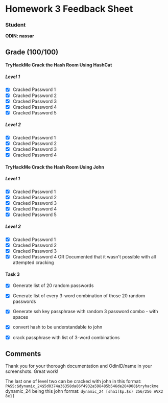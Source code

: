 # Homework 3 Feedback Sheet

### Student

**ODIN: nassar**

## Grade (100/100)

#### TryHackMe Crack the Hash Room Using HashCat
##### Level 1
- [x] Cracked Password 1
- [x] Cracked Password 2
- [x] Cracked Password 3
- [x] Cracked Password 4
- [x] Cracked Password 5

##### Level 2
- [x] Cracked Password 1
- [x] Cracked Password 2
- [x] Cracked Password 3
- [x] Cracked Password 4

#### TryHackMe Crack the Hash Room Using John
##### Level 1
- [x] Cracked Password 1
- [x] Cracked Password 2
- [x] Cracked Password 3
- [x] Cracked Password 4
- [x] Cracked Password 5

##### Level 2
- [x] Cracked Password 1
- [x] Cracked Password 2
- [x] Cracked Password 3
- [x] Cracked Password 4 OR Documented that it wasn't possible with all attempted cracking

#### Task 3
- [x] Generate list of 20 random passwords
- [x] Generate list of every 3-word combination of those 20 random passwords
- [x] Generate ssh key passphrase with random 3 password combo - with spaces
- [x] convert hash to be understandable to john
- [x] crack passphrase with list of 3-word combinations


## Comments
Thank you for your thorough documentation and OdinID/name in your screenshots. Great work!

The last one of level two can be cracked with john in this format:
`PASS:$dynamic_24$5d0374a36358da86f4932a598485b546de204908$tryhackme`
dynamic_24 being this john format:
`dynamic_24 [sha1($p.$s) 256/256 AVX2 8x1]`

